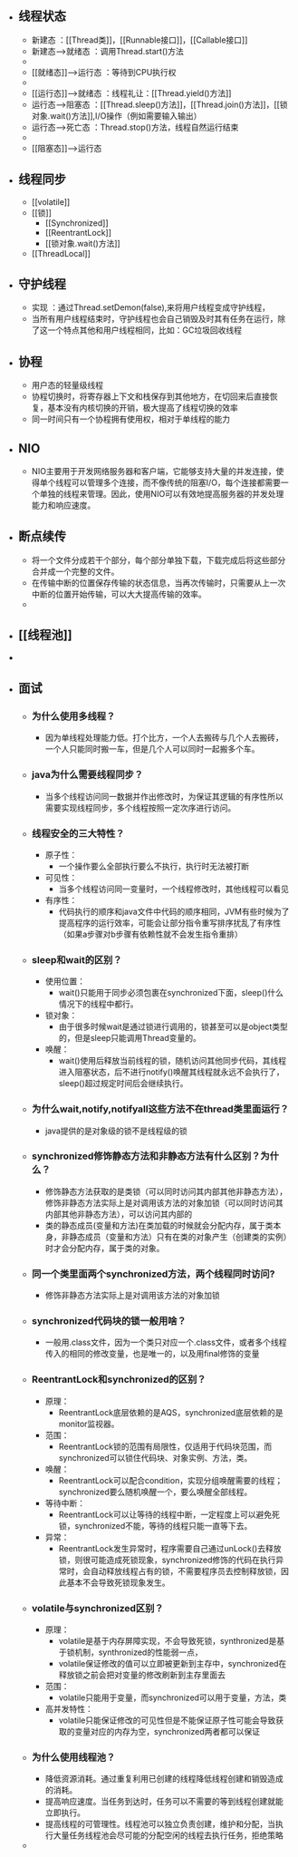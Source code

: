 - ## 线程状态
	- 新建态 ：[[Thread类]]，[[Runnable接口]]，[[Callable接口]]
	- 新建态-->就绪态 ：调用Thread.start()方法
	-
	- [[就绪态]]-->运行态 ：等待到CPU执行权
	-
	- [[运行态]]-->就绪态 ：线程礼让：[[Thread.yield()方法]]
	- 运行态-->阻塞态 ：[[Thread.sleep()方法]]，[[Thread.join()方法]]，[[锁对象.wait()方法]],I/O操作（例如需要输入输出）
	- 运行态-->死亡态 ：Thread.stop()方法，线程自然运行结束
	-
	- [[阻塞态]]—>运行态
- ## 线程同步
	- [[volatile]]
	- [[锁]]
		- [[Synchronized]]
		- [[ReentrantLock]]
		- [[锁对象.wait()方法]]
	- [[ThreadLocal]]
- ## 守护线程
	- 实现 ：通过Thread.setDemon(false),来将用户线程变成守护线程，
	- 当所有用户线程结束时，守护线程也会自己销毁及时其有任务在运行，除了这一个特点其他和用户线程相同，比如：GC垃圾回收线程
- ## 协程
	- 用户态的轻量级线程
	- 协程切换时，将寄存器上下文和栈保存到其他地方，在切回来后直接恢复，基本没有内核切换的开销，极大提高了线程切换的效率
	- 同一时间只有一个协程拥有使用权，相对于单线程的能力
- ## NIO
	- NIO主要用于开发网络服务器和客户端，它能够支持大量的并发连接，使得单个线程可以管理多个连接，而不像传统的阻塞I/O，每个连接都需要一个单独的线程来管理。因此，使用NIO可以有效地提高服务器的并发处理能力和响应速度。
- ## 断点续传
	- 将一个文件分成若干个部分，每个部分单独下载，下载完成后将这些部分合并成一个完整的文件。
	- 在传输中断的位置保存传输的状态信息，当再次传输时，只需要从上一次中断的位置开始传输，可以大大提高传输的效率。
	-
- ## [[线程池]]
-
- ## 面试
	- ### 为什么使用多线程？
		- 因为单线程处理能力低。打个比方，一个人去搬砖与几个人去搬砖，一个人只能同时搬一车，但是几个人可以同时一起搬多个车。
	- ### java为什么需要线程同步？
		- 当多个线程访问同一数据并作出修改时，为保证其逻辑的有序性所以需要实现线程同步，多个线程按照一定次序进行访问。
	- ### 线程安全的三大特性？
		- 原子性：
			- 一个操作要么全部执行要么不执行，执行时无法被打断
		- 可见性：
			- 当多个线程访问同一变量时，一个线程修改时，其他线程可以看见
		- 有序性：
			- 代码执行的顺序和java文件中代码的顺序相同，JVM有些时候为了提高程序的运行效率，可能会让部分指令重写排序扰乱了有序性（如果a步骤对b步骤有依赖性就不会发生指令重排）
	- ### sleep和wait的区别？
		- 使用位置：
			- wait()只能用于同步必须包裹在synchronized下面，sleep()什么情况下的线程中都行。
		- 锁对象：
			- 由于很多时候wait是通过锁进行调用的，锁甚至可以是object类型的，但是sleep只能调用Thread变量的。
		- 唤醒：
			- wait()使用后释放当前线程的锁，随机访问其他同步代码，其线程进入阻塞状态，后不进行notify()唤醒其线程就永远不会执行了，sleep()超过规定时间后会继续执行。
	- ### 为什么wait,notify,notifyall这些方法不在thread类里面运行？
		- java提供的是对象级的锁不是线程级的锁
	- ### synchronized修饰静态方法和非静态方法有什么区别？为什么？
		- 修饰静态方法获取的是类锁（可以同时访问其内部其他非静态方法），修饰非静态方法实际上是对调用该方法的对象加锁（可以同时访问其内部其他非静态方法），可以访问其内部的
		- 类的静态成员(变量和方法)在类加载的时候就会分配内存，属于类本身，非静态成员（变量和方法）只有在类的对象产生（创建类的实例）时才会分配内存，属于类的对象。
	- ### 同一个类里面两个synchronized方法，两个线程同时访问?
		- 修饰非静态方法实际上是对调用该方法的对象加锁
	- ### synchronized代码块的锁一般用啥？
		- 一般用.class文件，因为一个类只对应一个.class文件，或者多个线程传入的相同的修改变量，也是唯一的，以及用final修饰的变量
	- ### ReentrantLock和synchronized的区别？
		- 原理：
			- ReentrantLock底层依赖的是AQS，synchronized底层依赖的是monitor监视器。
		- 范围：
			- ReentrantLock锁的范围有局限性，仅适用于代码块范围，而synchronized可以锁住代码块、对象实例、方法，类。
		- 唤醒：
			- ReentrantLock可以配合condition，实现分组唤醒需要的线程；synchronized要么随机唤醒一个，要么唤醒全部线程。
		- 等待中断：
			- ReentrantLock可以让等待的线程中断，一定程度上可以避免死锁，synchronized不能，等待的线程只能一直等下去。
		- 异常：
			- ReentrantLock发生异常时，程序需要自己通过unLock()去释放锁，则很可能造成死锁现象，synchronized修饰的代码在执行异常时，会自动释放线程占有的锁，不需要程序员去控制释放锁，因此基本不会导致死锁现象发生。
	- ### volatile与synchronized区别？
		- 原理：
			- volatile是基于内存屏障实现，不会导致死锁，synthronized是基于锁机制，synthronized的性能弱一点，
			- volatile保证修改的值可以立即被更新到主存中，synchronized在释放锁之前会把对变量的修改刷新到主存里面去
		- 范围：
			- volatile只能用于变量，而synchronized可以用于变量，方法，类
		- 高并发特性：
			- volatile只能保证修改的可见性但是不能保证原子性可能会导致获取的变量对应的内存为空，synchronized两者都可以保证
	- ### 为什么使用线程池？
		- 降低资源消耗。通过重复利用已创建的线程降低线程创建和销毁造成的消耗。
		- 提高响应速度。当任务到达时，任务可以不需要的等到线程创建就能立即执行。
		- 提高线程的可管理性。线程池可以独立负责创建，维护和分配，当执行大量任务线程池会尽可能的分配空闲的线程去执行任务，拒绝策略
	-
